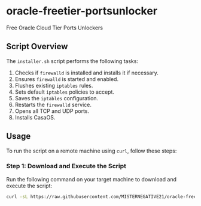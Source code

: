 # oracle-freetier-portsunlocker
Free Oracle Cloud Tier Ports Unlockers
## Script Overview

The `installer.sh` script performs the following tasks:
1. Checks if `firewalld` is installed and installs it if necessary.
2. Ensures `firewalld` is started and enabled.
3. Flushes existing `iptables` rules.
4. Sets default `iptables` policies to accept.
5. Saves the `iptables` configuration.
6. Restarts the `firewalld` service.
7. Opens all TCP and UDP ports.
8. Installs CasaOS.

## Usage

To run the script on a remote machine using `curl`, follow these steps:

### Step 1: Download and Execute the Script

Run the following command on your target machine to download and execute the script:

```sh
curl -sL https://raw.githubusercontent.com/MISTERNEGATIVE21/oracle-freetier-portsunlocker/installer.sh -o installer.sh
